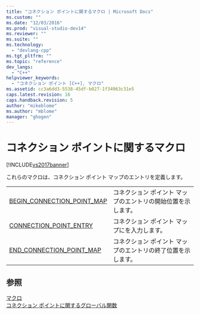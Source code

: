 ```yaml
---
title: "コネクション ポイントに関するマクロ | Microsoft Docs"
ms.custom: ""
ms.date: "12/03/2016"
ms.prod: "visual-studio-dev14"
ms.reviewer: ""
ms.suite: ""
ms.technology: 
  - "devlang-cpp"
ms.tgt_pltfrm: ""
ms.topic: "reference"
dev_langs: 
  - "C++"
helpviewer_keywords: 
  - "コネクション ポイント [C++], マクロ"
ms.assetid: cc3a6dd3-5538-45df-b027-1f34963c31e5
caps.latest.revision: 16
caps.handback.revision: 5
author: "mikeblome"
ms.author: "mblome"
manager: "ghogen"
---
```

# コネクション ポイントに関するマクロ
[!INCLUDE[vs2017banner](../../assembler/inline/includes/vs2017banner.md)]

これらのマクロは、コネクション ポイント マップのエントリを定義します。  
  
|||  
|-|-|  
|[BEGIN\_CONNECTION\_POINT\_MAP](../Topic/BEGIN_CONNECTION_POINT_MAP.md)|コネクション ポイント マップのエントリの開始位置を示します。|  
|[CONNECTION\_POINT\_ENTRY](../Topic/CONNECTION_POINT_ENTRY.md)|コネクション ポイント マップにを入力します。|  
|[END\_CONNECTION\_POINT\_MAP](../Topic/END_CONNECTION_POINT_MAP.md)|コネクション ポイント マップのエントリの終了位置を示します。|  
  
## 参照  
 [マクロ](../../atl/reference/atl-macros.md)   
 [コネクション ポイントに関するグローバル関数](../Topic/Connection%20Point%20Global%20Functions.md)